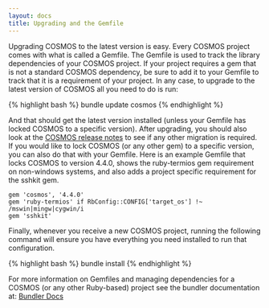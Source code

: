 ```yaml
---
layout: docs
title: Upgrading and the Gemfile
---
```


Upgrading COSMOS to the latest version is easy. Every COSMOS project comes with what is called a Gemfile. The Gemfile is used to track the library dependencies of your COSMOS project.
If your project requires a gem that is not a standard COSMOS dependency, be sure to add it to your Gemfile to track that it is a requirement of your project. In any case, to upgrade to the latest
version of COSMOS all you need to do is run:

{% highlight bash %}
bundle update cosmos
{% endhighlight %}

And that should get the latest version installed (unless your Gemfile has locked COSMOS to a specific version). After upgrading, you should also look at the [COSMOS release notes](/news/releases) to see if any other migration is required. If you would like to lock COSMOS (or any other gem) to a specific version, you can also do that with your Gemfile. Here is an example Gemfile that
locks COSMOS to version 4.4.0, shows the ruby-termios gem requirement on non-windows systems, and also adds a project specific requirement for the sshkit gem.

```
gem 'cosmos', '4.4.0'
gem 'ruby-termios' if RbConfig::CONFIG['target_os'] !~ /mswin|mingw|cygwin/i
gem 'sshkit'
```

Finally, whenever you receive a new COSMOS project, running the following command will ensure you have everything you need installed to run that configuration.

{% highlight bash %}
bundle install
{% endhighlight %}

For more information on Gemfiles and managing dependencies for a COSMOS (or any other Ruby-based) project see the bundler documentation at:
[Bundler Docs](http://bundler.io)
